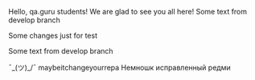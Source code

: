 Hello, qa.guru students!
We are glad to see you all here!
Some text from develop branch

Some changes just for test

Some text from develop branch

¯\_(ツ)_/¯
maybeitchangeyourrepa
Немношк исправленный редми
